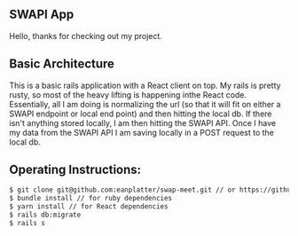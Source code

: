 ## SWAPI App

Hello, thanks for checking out my project.

## Basic Architecture

This is a basic rails application with a React client on top. My rails is pretty rusty, so most of the heavy lifting is happening inthe React code. Essentially, all I am doing is normalizing the url (so that it will fit on either a SWAPI endpoint or local end point) and then hitting the local db. If there isn't anything stored locally, I am then hitting the SWAPI API. Once I have my data from the SWAPI API I am saving locally in a POST request to the local db.

## Operating Instructions:

```sh
$ git clone git@github.com:eanplatter/swap-meet.git // or https://github.com/eanplatter/swap-meet.git
$ bundle install // for ruby dependencies
$ yarn install // for React dependencies
$ rails db:migrate
$ rails s
```
